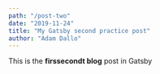 ```yaml
---
path: "/post-two"
date: "2019-11-24"
title: "My Gatsby second practice post"
author: "Adam Dallo"
---
```


This is the **firssecondt blog** post in Gatsby
